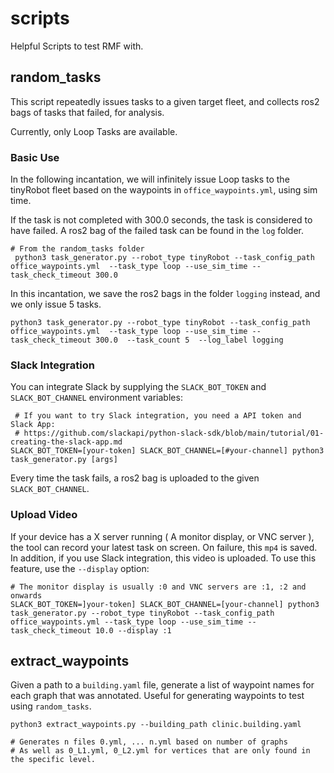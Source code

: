 # scripts
Helpful Scripts to test RMF with.

## random_tasks
This script repeatedly issues tasks to a given target fleet, and collects ros2 bags of tasks that failed, for analysis.

Currently, only Loop Tasks are available.


### Basic Use
In the following incantation, we will infinitely issue Loop tasks to the tinyRobot fleet based on the waypoints in `office_waypoints.yml`, using sim time.

If the task is not completed with 300.0 seconds, the task is considered to have failed. A ros2 bag of the failed task can be found in the `log` folder.
```
# From the random_tasks folder
 python3 task_generator.py --robot_type tinyRobot --task_config_path office_waypoints.yml  --task_type loop --use_sim_time --task_check_timeout 300.0 
 ```

In this incantation, we save the ros2 bags in the folder `logging` instead, and we only issue 5 tasks.
 ```
 python3 task_generator.py --robot_type tinyRobot --task_config_path office_waypoints.yml  --task_type loop --use_sim_time --task_check_timeout 300.0  --task_count 5  --log_label logging
 ```

### Slack Integration
 You can integrate Slack by supplying the `SLACK_BOT_TOKEN` and `SLACK_BOT_CHANNEL` environment variables:
```
 # If you want to try Slack integration, you need a API token and Slack App:
 # https://github.com/slackapi/python-slack-sdk/blob/main/tutorial/01-creating-the-slack-app.md
SLACK_BOT_TOKEN=[your-token] SLACK_BOT_CHANNEL=[#your-channel] python3 task_generator.py [args]
```

Every time the task fails, a ros2 bag is uploaded to the given `SLACK_BOT_CHANNEL`.

### Upload Video
If your device has a X server running ( A monitor display, or VNC server ), the tool can record your latest task on screen. On failure, this `mp4` is saved. In addition, if you use Slack integration, this video is uploaded. To use this feature, use the `--display` option:
```
# The monitor display is usually :0 and VNC servers are :1, :2 and onwards
SLACK_BOT_TOKEN=]your-token] SLACK_BOT_CHANNEL=[your-channel] python3 task_generator.py --robot_type tinyRobot --task_config_path office_waypoints.yml --task_type loop --use_sim_time --task_check_timeout 10.0 --display :1
```

## extract_waypoints
Given a path to a `building.yaml` file, generate a list of waypoint names for each graph that was annotated. Useful for generating waypoints to test using `random_tasks`.

```
python3 extract_waypoints.py --building_path clinic.building.yaml 

# Generates n files 0.yml, ... n.yml based on number of graphs 
# As well as 0_L1.yml, 0_L2.yml for vertices that are only found in the specific level.
```
